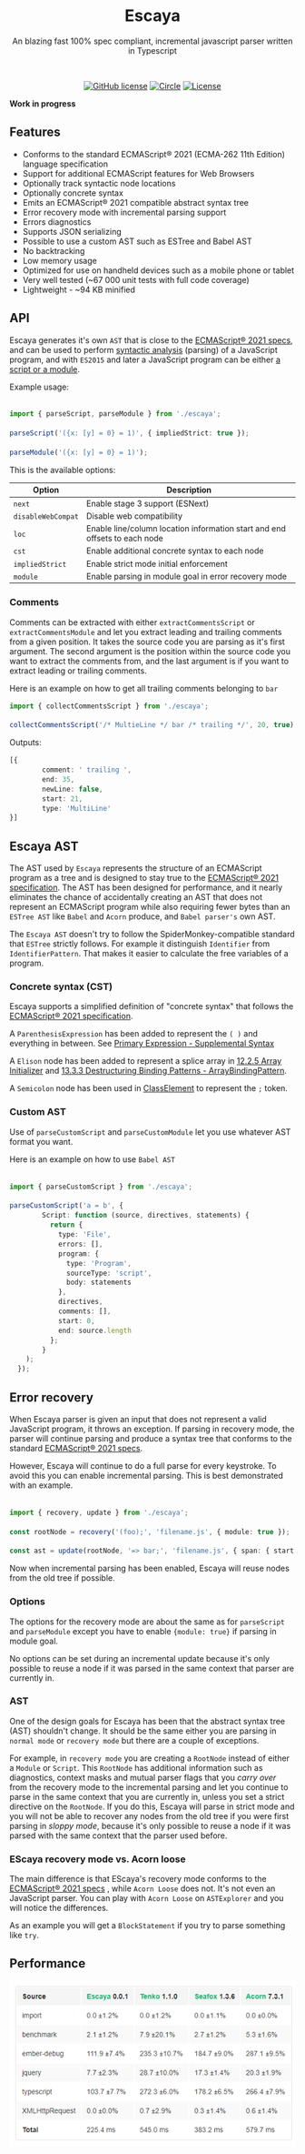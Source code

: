 <h1 align="center">Escaya</h1>

<p align="center"> An blazing  fast 100% spec compliant, incremental javascript parser written in Typescript</p>

<br>

<p align="center">
    <a href="https://lgtm.com/projects/g/escaya/escaya/context:javascript"><img src="https://img.shields.io/lgtm/grade/javascript/g/escaya/escaya.svg?logo=lgtm&logoWidth=18" alt="GitHub license" /></a>
   <a href="https://circleci.com/gh/escaya/escaya"><img src="https://circleci.com/gh/escaya/escaya.svg?style=svg" alt="Circle" /></a>
   <a href="https://github.com/escaya/escaya/blob/master/LICENSE.md"><img src="https://img.shields.io/github/license/escaya/escaya.svg" alt="License" /></a>
</p>

**Work in progress**

## Features

* Conforms to the standard ECMAScript® 2021 (ECMA-262 11th Edition) language specification
* Support for additional ECMAScript features for Web Browsers
* Optionally track syntactic node locations
* Optionally concrete syntax
* Emits an ECMAScript® 2021 compatible abstract syntax tree
* Error recovery mode with incremental parsing support
* Errors diagnostics
* Supports JSON serializing
* Possible to use a custom AST such as ESTree and Babel AST
* No backtracking
* Low memory usage
* Optimized for use on handheld devices such as a mobile phone or tablet
* Very well tested (~67 000 unit tests with full code coverage)
* Lightweight - ~94 KB minified

## API

Escaya generates it's own `AST` that is close to the [ECMAScript® 2021 specs](https://tc39.es/ecma262/index.html), and can be used to perform [syntactic analysis](https://en.wikipedia.org/wiki/Parsing) (parsing) of a JavaScript program, and with `ES2015` and later a JavaScript program can be either [a script or a module](https://tc39.github.io/ecma262/index.html#sec-ecmascript-language-scripts-and-modules).

Example usage:

```ts

import { parseScript, parseModule } from './escaya';

parseScript('({x: [y] = 0} = 1)', { impliedStrict: true });

parseModule('({x: [y] = 0} = 1)');

```

This is the available options:

| Option        | Description |
| ------------------- | ------------------------------------------------------------ |
| `next`              | Enable stage 3 support (ESNext) |
| `disableWebCompat`  | Disable web compatibility |
| `loc`               | Enable line/column location information start and end offsets to each node |
| `cst`               | Enable additional concrete syntax to each node |
| `impliedStrict`     | Enable strict mode initial enforcement |
| `module`            | Enable parsing in module goal in error recovery mode |


### Comments

Comments can be extracted with either `extractCommentsScript` or `extractCommentsModule` and let you extract leading and trailing
comments from a given position. It takes the source code you are parsing as it's first argument. The second argument is the position
within the source code you want to extract the comments from, and the last argument is if you want to extract leading or
trailing comments.

Here is an example on how to get all trailing comments belonging to `bar`

```ts
import { collectCommentsScript } from './escaya';

collectCommentsScript('/* MultieLine */ bar /* trailing */', 20, true);

```

Outputs:

```ts
[{
        comment: ' trailing ',
        end: 35,
        newLine: false,
        start: 21,
        type: 'MultiLine'
}]
```

## Escaya AST

The AST used by `Escaya` represents the structure of an ECMAScript program as a tree and is designed to stay true to the [ECMAScript® 2021 specification](https://tc39.es/ecma262/index.html). The AST has been designed for performance, and it nearly eliminates the chance of accidentally creating an AST that does not represent an ECMAScript program while also requiring fewer bytes than an `ESTree AST` like `Babel` and `Acorn` produce, and `Babel parser's` own AST.

The `Escaya AST` doesn't try to follow the SpiderMonkey-compatible standard that `ESTree` strictly follows. For example it distinguish `Identifier` from `IdentifierPattern`. That makes it easier to calculate the free variables of a program.

### Concrete syntax (CST)

Escaya supports a simplified definition of "concrete syntax" that follows the [ECMAScript® 2021 specification](https://tc39.es/ecma262/index.html).

A `ParenthesisExpression` has been added to represent the `( )` and everything in between. See [Primary Expression - Supplemental Syntax](https://tc39.es/ecma262/#sec-primary-expression)

A `Elison` node has been added to represent a splice array in [12.2.5 Array Initializer](https://tc39.es/ecma262/#sec-array-initializer) and [13.3.3 Destructuring Binding Patterns - ArrayBindingPattern](https://tc39.es/ecma262/#prod-ArrayBindingPattern).

A `Semicolon` node has been used  in [ClassElement](https://tc39.es/ecma262/#prod-ClassElement) to represent the `;` token.

### Custom AST

Use of `parseCustomScript` and `parseCustomModule` let you use whatever AST format you want.

Here is an example on how to use `Babel AST`

```ts

import { parseCustomScript } from './escaya';

parseCustomScript('a = b', {
        Script: function (source, directives, statements) {
          return {
            type: 'File',
            errors: [],
            program: {
              type: 'Program',
              sourceType: 'script',
              body: statements
            },
            directives,
            comments: [],
            start: 0,
            end: source.length
          };
        }
    );
  });

```

## Error recovery

When Escaya parser is given an input that does not represent a valid JavaScript program, it throws an exception. If parsing in
recovery mode, the parser will continue parsing and produce a syntax tree that conforms to the standard [ECMAScript® 2021 specs](https://tc39.es/ecma262/index.html).

However, Escaya will continue to do a full parse for every keystroke. To avoid this you can enable incremental parsing. This is best demonstrated with an example.

```ts

import { recovery, update } from './escaya';

const rootNode = recovery('(foo);', 'filename.js', { module: true });

const ast = update(rootNode, '=> bar;', 'filename.js', { span: { start: 6, length: 0 }, newLength: 7 })

```

Now when incremental parsing has been enabled, Escaya will reuse nodes from the old tree if possible.

### Options

The options for the recovery mode are about the same as  for `parseScript` and `parseModule` except you have to enable `{module: true}` if parsing in module goal.

No options can be set during an incremental update because it's only possible to reuse a node if it was parsed in the same context that parser are currently in.

### AST

One of the design goals for Escaya has been that the abstract syntax tree (AST) shouldn't change. It should be the same either you are parsing in `normal mode` or `recovery mode` but there are a couple of exceptions.

For example, in `recovery mode` you are creating a `RootNode` instead of either a `Module` or `Script`. This `RootNode` has additional information such as diagnostics, context masks and mutual parser flags that you *carry over* from the recovery mode to the incremental parsing and let you continue to parse in the same context that you are currently in, unless you set a strict directive on the `RootNode`. If you do this, Escaya will parse in strict mode and you will not be able to recover any nodes from the old tree if you were first parsing in *sloppy mode*, because it's only possible to reuse a node if it was parsed with the same context that the parser used before.

### EScaya recovery mode vs. Acorn loose

The main difference is that EScaya's recovery mode conforms to the [ECMAScript® 2021 specs](https://tc39.es/ecma262/index.html) , while `Acorn Loose` does not.
It's not even an JavaScript parser. You can play with `Acorn Loose`  on `ASTExplorer` and you will notice the differences.

As an example you will get a `BlockStatement` if you try to parse something like `try`.


## Performance

<p align="left">
  <img src="./media/bench.png">
</p>

